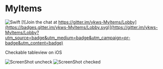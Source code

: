 # MyItems

![Swift](https://img.shields.io/badge/Swift-3.1-orange.svg)
[![Join the chat at https://gitter.im/ykws-MyItems/Lobby](https://badges.gitter.im/ykws-MyItems/Lobby.svg)](https://gitter.im/ykws-MyItems/Lobby?utm_source=badge&utm_medium=badge&utm_campaign=pr-badge&utm_content=badge)

Checkable tableview on iOS

![ScreenShot uncheck](https://i.imgur.com/IwwYyRNl.png)
![ScreenShot checked](https://i.imgur.com/9ie4gq3l.png)
